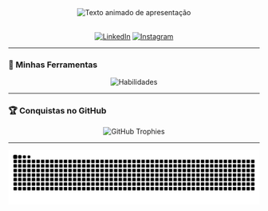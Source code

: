<div align="center">
  <img src="https://readme-typing-svg.herokuapp.com?font=Fira+Code&size=22&pause=1000&color=00BFFF&center=true&vCenter=true&width=550&lines=Hello,+i´m+Miguel!+%F0%9F%91%8B;Software+and+Data+analysis+enthusiast;turning+ideas+into+code." alt="Texto animado de apresentação" />
</div>

<br>

<p align="center">
  <a href="https://www.linkedin.com/in/miguelhmelo/" target="_blank"><img src="https://img.shields.io/badge/LinkedIn-0A66C2?style=flat-square&logo=linkedin&logoColor=white" alt="LinkedIn"></a>
  <a href="https://www.instagram.com/miguel.melo110/" target="_blank"><img src="https://img.shields.io/badge/Instagram-E4405F?style=flat-square&logo=instagram&logoColor=white" alt="Instagram"></a>
</p>

---

### 🚀 Minhas Ferramentas

<p align="center">
  <img src="https://skillicons.dev/icons?i=python,javascript,typescript,nodejs,java,c,express,django,postgres,mongodb,docker,git&perline=6" alt="Habilidades"/>
</p>

---

### 🏆 Conquistas no GitHub

<p align="center">
  <img src="https://github-profile-trophy.vercel.app/?username=MikezinZ&theme=dracula&no-frame=true&no-bg=true&margin-w=4" alt="GitHub Trophies"/>
</p>

---

![Snake animation](https://github.com/MikezinZ/MikezinZ/blob/output/github-contribution-grid-snake-dark.svg)
